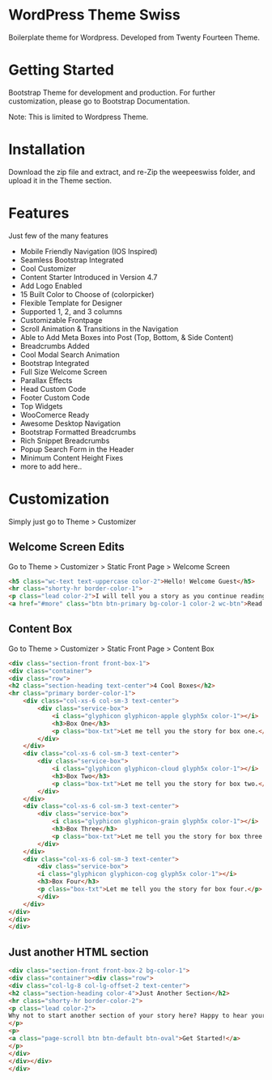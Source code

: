 # WordPress Theme Swiss 
Boilerplate theme for Wordpress. Developed from Twenty Fourteen Theme. 

# Getting Started
Bootstrap Theme for development and production. For further customization, please go to Bootstrap Documentation.

Note: This is limited to Wordpress Theme. 

# Installation 
Download the zip file and extract, and re-Zip the weepeeswiss folder, and upload it in the Theme section.

# Features
Just few of the many features
* Mobile Friendly Navigation (IOS Inspired)
* Seamless Bootstrap Integrated
* Cool Customizer
* Content Starter Introduced in Version 4.7
* Add Logo Enabled
* 15 Built Color to Choose of (colorpicker)
* Flexible Template for Designer
* Supported 1, 2, and 3 columns
* Customizable Frontpage
* Scroll Animation & Transitions in the Navigation
* Able to Add Meta Boxes into Post (Top, Bottom, & Side Content)
* Breadcrumbs Added	
* Cool Modal Search Animation
* Bootstrap Integrated
* Full Size Welcome Screen
* Parallax Effects
* Head Custom Code
* Footer Custom Code
* Top Widgets
* WooComerce Ready
* Awesome Desktop Navigation
* Bootstrap Formatted Breadcrumbs
* Rich Snippet Breadcrumbs
* Popup Search Form in the Header
* Minimum Content Height Fixes
* more to add here.. 

# Customization #
Simply just go to Theme > Customizer 

## Welcome Screen Edits ##
Go to Theme > Customizer > Static Front Page > Welcome Screen

```html
<h5 class="wc-text text-uppercase color-2">Hello! Welcome Guest</h5>
<hr class="shorty-hr border-color-1">
<p class="lead color-2">I will tell you a story as you continue reading</p>
<a href="#more" class="btn btn-primary bg-color-1 color-2 wc-btn">Read more</a>
```

## Content Box ##
Go to Theme > Customizer > Static Front Page > Content Box

```html
<div class="section-front front-box-1">
<div class="container">
<div class="row">
<h2 class="section-heading text-center">4 Cool Boxes</h2>
<hr class="primary border-color-1">
	<div class="col-xs-6 col-sm-3 text-center">
		<div class="service-box">
        	<i class="glyphicon glyphicon-apple glyph5x color-1"></i>
    		<h3>Box One</h3>
        	<p class="box-txt">Let me tell you the story for box one.</p>
        </div>
	</div>
    <div class="col-xs-6 col-sm-3 text-center">
		<div class="service-box">
    		<i class="glyphicon glyphicon-cloud glyph5x color-1"></i>
			<h3>Box Two</h3>
    		<p class="box-txt">Let me tell you the story for box two.</p>
    	</div>
    </div>
    <div class="col-xs-6 col-sm-3 text-center">
    	<div class="service-box">
        	<i class="glyphicon glyphicon-grain glyph5x color-1"></i>
        	<h3>Box Three</h3>
            <p class="box-txt">Let me tell you the story for box three.</p>
        </div>
    </div>
    <div class="col-xs-6 col-sm-3 text-center">
    	<div class="service-box">
        <i class="glyphicon glyphicon-cog glyph5x color-1"></i>
        <h3>Box Four</h3>
        <p class="box-txt">Let me tell you the story for box four.</p>
    	</div>
    </div>
</div>
</div>
</div>

```
## Just another HTML section ##
```html
<div class="section-front front-box-2 bg-color-1">
<div class="container"><div class="row">
<div class="col-lg-8 col-lg-offset-2 text-center">
<h2 class="section-heading color-4">Just Another Section</h2>
<hr class="shorty-hr border-color-2">
<p class="lead color-2">
Why not to start another section of your story here? Happy to hear your thoughts!
</p>
<p>
<a class="page-scroll btn btn-default btn-oval">Get Started!</a>
</p>
</div>
</div></div>
</div>
```
